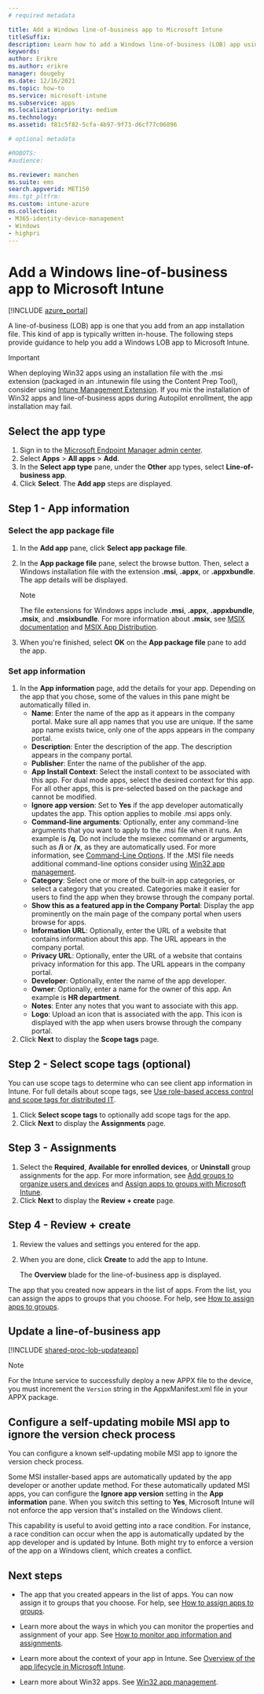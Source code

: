 ```yaml
---
# required metadata

title: Add a Windows line-of-business app to Microsoft Intune
titleSuffix:
description: Learn how to add a Windows line-of-business (LOB) app using Microsoft Intune.
keywords:
author: Erikre
ms.author: erikre
manager: dougeby
ms.date: 12/16/2021
ms.topic: how-to
ms.service: microsoft-intune
ms.subservice: apps
ms.localizationpriority: medium
ms.technology:
ms.assetid: f81c5f82-5cfa-4b97-9f73-d6cf77c06896

# optional metadata

#ROBOTS:
#audience:

ms.reviewer: manchen
ms.suite: ems
search.appverid: MET150
#ms.tgt_pltfrm:
ms.custom: intune-azure
ms.collection:
- M365-identity-device-management
- Windows
- highpri
---
```


# Add a Windows line-of-business app to Microsoft Intune

[!INCLUDE [azure_portal](../includes/azure_portal.md)]

A line-of-business (LOB) app is one that you add from an app installation file. This kind of app is typically written in-house. The following steps provide guidance to help you add a Windows LOB app to Microsoft Intune.

> [!IMPORTANT]
> When deploying Win32 apps using an installation file with the .msi extension (packaged in an .intunewin file using the Content Prep Tool), consider using [Intune Management Extension](../apps/intune-management-extension.md). If you mix the installation of Win32 apps and line-of-business apps during Autopilot enrollment, the app installation may fail.  

## Select the app type

1. Sign in to the [Microsoft Endpoint Manager admin center](https://go.microsoft.com/fwlink/?linkid=2109431).
2. Select **Apps** > **All apps** > **Add**.
3. In the **Select app type** pane, under the **Other** app types, select **Line-of-business app**.
4. Click **Select**. The **Add app** steps are displayed.

## Step 1 - App information

### Select the app package file

1. In the **Add app** pane, click **Select app package file**. 
2. In the **App package file** pane, select the browse button. Then, select a Windows installation file with the extension **.msi**, **.appx**, or **.appxbundle**.
   The app details will be displayed.

    > [!NOTE]
    > The file extensions for Windows apps include **.msi**, **.appx**, **.appxbundle**, **.msix**, and **.msixbundle**. For more information about **.msix**, see [MSIX documentation](/windows/msix/) and [MSIX App Distribution](/windows/msix/desktop/managing-your-msix-deployment-enterprise).

3. When you're finished, select **OK** on the **App package file** pane to add the app.

### Set app information

1. In the **App information** page, add the details for your app. Depending on the app that you chose, some of the values in this pane might be automatically filled in.
    - **Name**: Enter the name of the app as it appears in the company portal. Make sure all app names that you use are unique. If the same app name exists twice, only one of the apps appears in the company portal.
    - **Description**: Enter the description of the app. The description appears in the company portal.
    - **Publisher**: Enter the name of the publisher of the app.
    - **App Install Context**: Select the install context to be associated with this app. For dual mode apps, select the desired context for this app. For all other apps, this is pre-selected based on the package and cannot be modified.
    - **Ignore app version**: Set to **Yes** if the app developer automatically updates the app. This option applies to mobile .msi apps only.
    - **Command-line arguments**: Optionally, enter any command-line arguments that you want to apply to the .msi file when it runs.  An example is **/q**. Do not include the msiexec command or arguments, such as **/i** or **/x**, as they are automatically used. For more information, see [Command-Line Options](/windows/desktop/Msi/command-line-options). If the .MSI file needs additional command-line options consider using [Win32 app management](app-management.md).
    - **Category**: Select one or more of the built-in app categories, or select a category that you created. Categories make it easier for users to find the app when they browse through the company portal.
    - **Show this as a featured app in the Company Portal**: Display the app prominently on the main page of the company portal when users browse for apps.
    - **Information URL**: Optionally, enter the URL of a website that contains information about this app. The URL appears in the company portal.
    - **Privacy URL**: Optionally, enter the URL of a website that contains privacy information for this app. The URL appears in the company portal.
    - **Developer**: Optionally, enter the name of the app developer.
    - **Owner**: Optionally, enter a name for the owner of this app. An example is **HR department**.
    - **Notes**: Enter any notes that you want to associate with this app.
    - **Logo**: Upload an icon that is associated with the app. This icon is displayed with the app when users browse through the company portal.
2. Click **Next** to display the **Scope tags** page.

## Step 2 - Select scope tags (optional)

You can use scope tags to determine who can see client app information in Intune. For full details about scope tags, see [Use role-based access control and scope tags for distributed IT](../fundamentals/scope-tags.md).

1. Click **Select scope tags** to optionally add scope tags for the app. 
2. Click **Next** to display the **Assignments** page.

## Step 3 - Assignments

1. Select the **Required**, **Available for enrolled devices**, or **Uninstall** group assignments for the app. For more information, see [Add groups to organize users and devices](../fundamentals/groups-add.md) and [Assign apps to groups with Microsoft Intune](apps-deploy.md).
2. Click **Next** to display the **Review + create** page.

## Step 4 - Review + create

1. Review the values and settings you entered for the app.
2. When you are done, click **Create** to add the app to Intune.

    The **Overview** blade for the line-of-business app is displayed.

The app that you created now appears in the list of apps. From the list, you can assign the apps to groups that you choose. For help, see [How to assign apps to groups](apps-deploy.md).

## Update a line-of-business app

[!INCLUDE [shared-proc-lob-updateapp](../includes/shared-proc-lob-updateapp.md)]

   > [!NOTE]
   > For the Intune service to successfully deploy a new APPX file to the device, you must increment the `Version` string in the AppxManifest.xml file in your APPX package.

## Configure a self-updating mobile MSI app to ignore the version check process

You can configure a known self-updating mobile MSI app to ignore the version check process.

Some MSI installer-based apps are automatically updated by the app developer or another update method. For these automatically updated MSI apps, you can configure the **Ignore app version** setting in the **App information** pane. When you switch this setting to **Yes**, Microsoft Intune will not enforce the app version that's installed on the Windows client.

This capability is useful to avoid getting into a race condition. For instance, a race condition can occur when the app is automatically updated by the app developer and is updated by Intune. Both might try to enforce a version of the app on a Windows client, which creates a conflict.

## Next steps

- The app that you created appears in the list of apps. You can now assign it to groups that you choose. For help, see [How to assign apps to groups](apps-deploy.md).

- Learn more about the ways in which you can monitor the properties and assignment of your app. See [How to monitor app information and assignments](apps-monitor.md).

- Learn more about the context of your app in Intune. See [Overview of the app lifecycle in Microsoft Intune](app-lifecycle.md).

- Learn more about Win32 apps. See [Win32 app management](apps-win32-app-management.md).